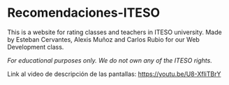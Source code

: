 # Recomendaciones-ITESO

This is a website for rating classes and teachers in ITESO university. Made by Esteban Cervantes, Alexis Muñoz and Carlos Rubio for our Web Development class.

*For educational purposes only. We do not own any of the ITESO rights.*

Link al video de descripción de las pantallas:
https://youtu.be/U8-XfliTBrY
